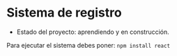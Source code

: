 <h1> Sistema de registro</h1>

- Estado del proyecto: aprendiendo y en construcción.


Para ejecutar el sistema debes poner:
```npm install react```
